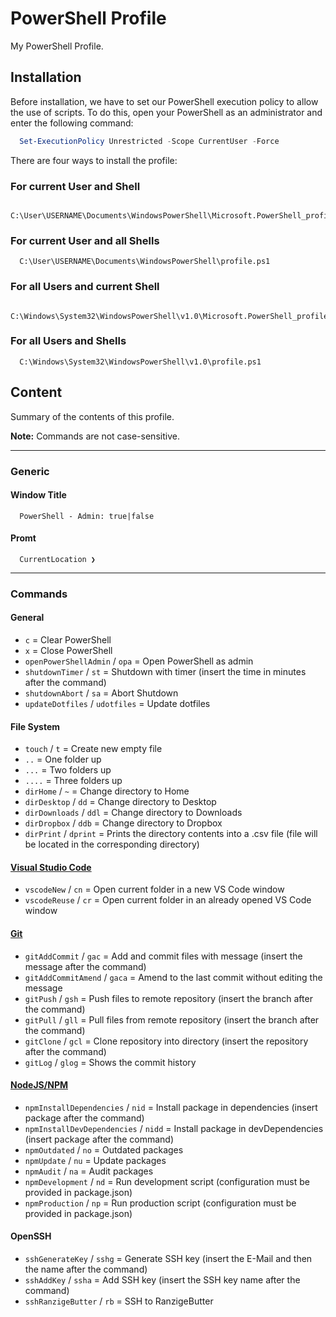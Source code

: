# PowerShell Profile <!-- omit in toc -->

My PowerShell Profile.

## Installation

Before installation, we have to set our PowerShell execution policy to allow the use of scripts.
To do this, open your PowerShell as an administrator and enter the following command:

```PowerShell
  Set-ExecutionPolicy Unrestricted -Scope CurrentUser -Force
```

There are four ways to install the profile:

### For current User and Shell

```plaintext
  C:\User\USERNAME\Documents\WindowsPowerShell\Microsoft.PowerShell_profile.ps1
```

### For current User and all Shells

```plaintext
  C:\User\USERNAME\Documents\WindowsPowerShell\profile.ps1
```

### For all Users and current Shell

```plaintext
  C:\Windows\System32\WindowsPowerShell\v1.0\Microsoft.PowerShell_profile.ps1
```

### For all Users and Shells

```plaintext
  C:\Windows\System32\WindowsPowerShell\v1.0\profile.ps1
```

## Content

Summary of the contents of this profile.

**Note:** Commands are not case-sensitive.


---


### Generic

#### Window Title

```plaintext
  PowerShell - Admin: true|false
```

#### Promt

```plaintext
  CurrentLocation ❯
```


---


### Commands

#### General

- `c` = Clear PowerShell
- `x` = Close PowerShell
- `openPowerShellAdmin` / `opa` = Open PowerShell as admin
- `shutdownTimer` / `st` = Shutdown with timer (insert the time in minutes after the command)
- `shutdownAbort` / `sa` = Abort Shutdown
- `updateDotfiles` / `udotfiles` = Update dotfiles

#### File System

- `touch` / `t` = Create new empty file
- `..` = One folder up
- `...` = Two folders up
- `....` = Three folders up
- `dirHome` / `~` = Change directory to Home
- `dirDesktop` / `dd` = Change directory to Desktop
- `dirDownloads` / `ddl` = Change directory to Downloads
- `dirDropbox` / `ddb` = Change directory to Dropbox
- `dirPrint` / `dprint` = Prints the directory contents into a .csv file (file will be located in the corresponding directory)

#### [Visual Studio Code](https://code.visualstudio.com/)

- `vscodeNew` / `cn` = Open current folder in a new VS Code window
- `vscodeReuse` / `cr` = Open current folder in an already opened VS Code window

#### [Git](https://git-scm.com)

- `gitAddCommit` / `gac` = Add and commit files with message (insert the message after the command)
- `gitAddCommitAmend` / `gaca` = Amend to the last commit without editing the message
- `gitPush` / `gsh` = Push files to remote repository (insert the branch after the command)
- `gitPull` / `gll` = Pull files from remote repository (insert the branch after the command)
- `gitClone` / `gcl` = Clone repository into directory (insert the repository after the command)
- `gitLog` / `glog` = Shows the commit history

#### [NodeJS/NPM](https://nodejs.org)

- `npmInstallDependencies` / `nid` = Install package in dependencies (insert package after the command)
- `npmInstallDevDependencies` / `nidd` = Install package in devDependencies (insert package after the command)
- `npmOutdated` / `no` = Outdated packages
- `npmUpdate` / `nu` = Update packages
- `npmAudit` / `na` = Audit packages
- `npmDevelopment` / `nd` = Run development script (configuration must be provided in package.json)
- `npmProduction` / `np` = Run production script (configuration must be provided in package.json)

#### OpenSSH

- `sshGenerateKey` / `sshg` = Generate SSH key (insert the E-Mail and then the name after the command)
- `sshAddKey` / `ssha` = Add SSH key (insert the SSH key name after the command)
- `sshRanzigeButter` / `rb` = SSH to RanzigeButter
